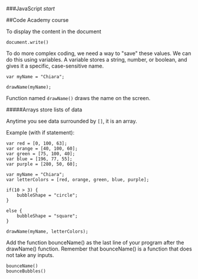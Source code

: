 ###JavaScript *start*

##Code Academy course

To display the content in the document

```
document.write()
```

To do more complex coding, we need a way to "save" these values. We can do this using variables. A variable stores a string, number, or boolean, and gives it a specific, case-sensitive name.

```
var myName = "Chiara";

drawName(myName);
```

Function named ```drawName()``` draws the name on the screen.

#####Arrays store lists of data

Anytime you see data surrounded by ```[]```, it is an array.

Example (with if statement):
```
var red = [0, 100, 63];
var orange = [40, 100, 60];
var green = [75, 100, 40];
var blue = [196, 77, 55];
var purple = [280, 50, 60];

var myName = "Chiara";
var letterColors = [red, orange, green, blue, purple];

if(10 > 3) {
    bubbleShape = "circle";
}

else {
    bubbleShape = "square";
}

drawName(myName, letterColors);
```

Add the function bounceName() as the last line of your program after the drawName() function. Remember that bounceName() is a function that does not take any inputs.
```
bounceName()
bounceBubbles()
```
